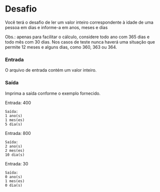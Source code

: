 # Desafio

<p>Você terá o desafio de ler um valor inteiro correspondente à idade de uma pessoa em dias e informe-a em anos, meses e dias

Obs.: apenas para facilitar o cálculo, considere todo ano com 365 dias e todo mês com 30 dias. Nos casos de teste nunca haverá uma situação que permite 12 meses e alguns dias, como 360, 363 ou 364.</p>

<h3>Entrada</h3>

<p>O arquivo de entrada contém um valor inteiro.</p>

<h3>Saída</h3>

<p>Imprima a saída conforme o exemplo fornecido.</p>

<p>
    Entrada: 400

    Saída: 
    1 ano(s)
    1 mes(es)
    5 dia(s)
</p>
<p>
    Entrada: 800

    Saída: 
    2 ano(s)
    2 mes(es)
    10 dia(s)
</p>
<p>
    Entrada: 30

    Saída: 
    0 ano(s)
    1 mes(es)
    0 dia(s)
</p>